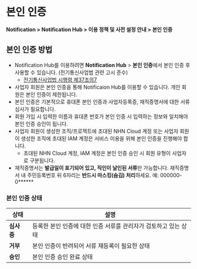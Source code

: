 <style>
.page__rnb .lst_rnb_item .rnb_item:first-of-type a {
    display: inline !important;
}
</style>
<h1>본인 인증</h1>

**Notification > Notification Hub > 이용 정책 및 사전 설정 안내 > 본인 인증**

<span id="identity-verification"></span>

## 본인 인증 방법

* Notification Hub를 이용하려면 **Notification Hub** > **본인 인증**에서 본인 인증 후 사용할 수 있습니다. (전기통신사업법 관련 고시 준수)
    * [전기통신사업법 시행령 제37조의7](https://www.law.go.kr/LSW//lsInfoP.do?lsId=004708&ancYnChk=0#0000)
* 사업자 회원은 본인 인증을 통해 Notificaion Hub를 이용할 수 있습니다. 개인 회원은 본인 인증이 제한됩니다.
* 본인 인증은 기본적으로 휴대폰 본인 인증과 사업자등록증, 재직증명서에 대한 서류 심사가 필요합니다. 
* 회원 가입 시 입력한 이름과 휴대폰 번호가 본인 인증 시 입력하는 정보와 일치해야 본인 인증 승인이 됩니다.
* 사업자 회원이 생성한 조직/프로젝트에 초대된 NHN Cloud 계정 또는 사업자 회원이 생성한 조직에 초대된 IAM 계정은 서비스 이용을 위해 본인 인증을 진행해야 합니다.
    * 초대된 NHN Cloud 계정, IAM 계정은 본인 인증 승인 시 회원 유형이 사업자로 구분됩니다.
* 재직증명서는 **발급일이 표기되어 있고, 직인이 날인된 서류**만 가능합니다. 재직증명서 내 주민등록번호 뒤 6자리는 **반드시 마스킹(숨김) 처리**하세요. 예: 000000-0\*\*\*\*\*\*

### 본인 인증 상태

| 상태       | 설명 |
|----------| --- |
| **심사 중** | 등록한 본인 인증에 대한 인증 서류를 관리자가 검토하고 있는 상태 |
| **거부**   | 본인 인증이 반려되어 서류 재등록이 필요한 상태 |
| **승인**   | 본인 인증 승인 완료 상태 |
